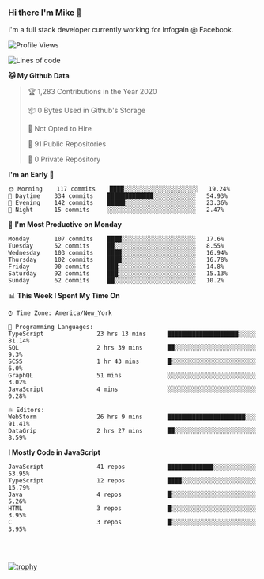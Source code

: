 ### Hi there I'm Mike 👋
I'm a full stack developer currently working for Infogain @ Facebook.

<!--START_SECTION:waka-->
![Profile Views](http://img.shields.io/badge/Profile%20Views-4-blue)

![Lines of code](https://img.shields.io/badge/From%20Hello%20World%20I%27ve%20Written-8.6%20million%20lines%20of%20code-blue)

**🐱 My Github Data** 

> 🏆 1,283 Contributions in the Year 2020
 > 
> 📦 0 Bytes Used in Github's Storage 
 > 
> 🚫 Not Opted to Hire
 > 
> 📜 91 Public Repositories
 > 
> 🔑 0 Private Repository 
 > 
**I'm an Early 🐤** 

```text
🌞 Morning    117 commits    ████░░░░░░░░░░░░░░░░░░░░░   19.24% 
🌆 Daytime    334 commits    █████████████░░░░░░░░░░░░   54.93% 
🌃 Evening    142 commits    █████░░░░░░░░░░░░░░░░░░░░   23.36% 
🌙 Night      15 commits     ░░░░░░░░░░░░░░░░░░░░░░░░░   2.47%

```
📅 **I'm Most Productive on Monday** 

```text
Monday       107 commits    ████░░░░░░░░░░░░░░░░░░░░░   17.6% 
Tuesday      52 commits     ██░░░░░░░░░░░░░░░░░░░░░░░   8.55% 
Wednesday    103 commits    ████░░░░░░░░░░░░░░░░░░░░░   16.94% 
Thursday     102 commits    ████░░░░░░░░░░░░░░░░░░░░░   16.78% 
Friday       90 commits     ███░░░░░░░░░░░░░░░░░░░░░░   14.8% 
Saturday     92 commits     ███░░░░░░░░░░░░░░░░░░░░░░   15.13% 
Sunday       62 commits     ██░░░░░░░░░░░░░░░░░░░░░░░   10.2%

```


📊 **This Week I Spent My Time On** 

```text
⌚︎ Time Zone: America/New_York

💬 Programming Languages: 
TypeScript               23 hrs 13 mins      ████████████████████░░░░░   81.14% 
SQL                      2 hrs 39 mins       ██░░░░░░░░░░░░░░░░░░░░░░░   9.3% 
SCSS                     1 hr 43 mins        █░░░░░░░░░░░░░░░░░░░░░░░░   6.0% 
GraphQL                  51 mins             ░░░░░░░░░░░░░░░░░░░░░░░░░   3.02% 
JavaScript               4 mins              ░░░░░░░░░░░░░░░░░░░░░░░░░   0.28%

🔥 Editors: 
WebStorm                 26 hrs 9 mins       ██████████████████████░░░   91.41% 
DataGrip                 2 hrs 27 mins       ██░░░░░░░░░░░░░░░░░░░░░░░   8.59%

```

**I Mostly Code in JavaScript** 

```text
JavaScript               41 repos            █████████████░░░░░░░░░░░░   53.95% 
TypeScript               12 repos            ████░░░░░░░░░░░░░░░░░░░░░   15.79% 
Java                     4 repos             █░░░░░░░░░░░░░░░░░░░░░░░░   5.26% 
HTML                     3 repos             █░░░░░░░░░░░░░░░░░░░░░░░░   3.95% 
C                        3 repos             █░░░░░░░░░░░░░░░░░░░░░░░░   3.95%

```



<!--END_SECTION:waka-->

##### &nbsp;
[![trophy](https://github-profile-trophy.vercel.app/?username=uptonm&theme=dracula)](https://github.com/ryo-ma/github-profile-trophy)
